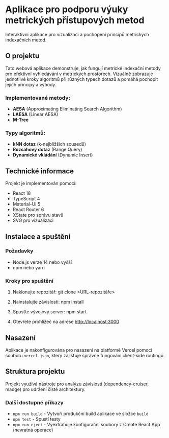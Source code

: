 # Aplikace pro podporu výuky metrických přístupových metod

Interaktivní aplikace pro vizualizaci a pochopení principů metrických indexačních metod.

## O projektu

Tato webová aplikace demonstruje, jak fungují metrické indexační metody pro efektivní vyhledávání v metrických prostorech. Vizuálně zobrazuje jednotlivé kroky algoritmů při různých typech dotazů a pomáhá pochopit jejich principy a výhody.

### Implementované metody:

- **AESA** (Approximating Eliminating Search Algorithm)
- **LAESA** (Linear AESA)
- **M-Tree**

### Typy algoritmů:

- **kNN dotaz** (k-nejbližších sousedů)
- **Rozsahový dotaz** (Range Query)
- **Dynamické vkládání** (Dynamic Insert)

## Technické informace

Projekt je implementován pomocí:

- React 18
- TypeScript 4
- Material-UI 5
- React Router 6
- XState pro správu stavů
- SVG pro vizualizaci

## Instalace a spuštění

### Požadavky
- Node.js verze 14 nebo vyšší
- npm nebo yarn

### Kroky pro spuštění

1. Naklonujte repozitář:
git clone <URL-repozitáře>

2. Nainstalujte závislosti:
npm install

3. Spusťte vývojový server:
npm start

4. Otevřete prohlížeč na adrese [http://localhost:3000](http://localhost:3000)

## Nasazení

Aplikace je nakonfigurována pro nasazení na platformě Vercel pomocí souboru `vercel.json`, který zajišťuje správné fungování client-side routingu.

## Struktura projektu

Projekt využívá nástroje pro analýzu závislostí (dependency-cruiser, madge) pro udržení čisté architektury.

### Další dostupné příkazy

- `npm run build` - Vytvoří produkční build aplikace ve složce `build`
- `npm test` - Spustí testy
- `npm run eject` - Vyextrahuje konfigurační soubory z Create React App (nevratná operace)